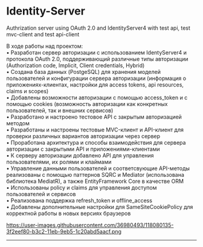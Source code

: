 # Identity-Server
Authrization server using OAuth 2.0 and IdentityServer4 with test api, test mvc-client and test api-client
    
В ходе работы над проектом:   
• Разработан сервер авторизации с использованием IdentyServer4 и протокола OAuth 2.0, поддерживающий различные типы авторизации (Authorization code, Implicit, Client credentials, Hybrid)  
• Создана база данных (PostgeSQL) для хранения моделей пользователей и конфигурации сервера авторизации (информация о приложениях-клиентах, настройки для access tokens, api resources, claims и scopes)  
• Добавлены возможности авторизации с помощью access_token и с помощью cookies (возможность авторизации как конкретных пользователей, так и внешних сервисов)  
• Разработано и настроено тестовое API с закрытым авторизацией методом   
• Разработаны и настроены тестовые MVC-клиент и API-клиент для проверки различных вариантов авторизации через сервер  
• Проработана архитектура и способы взаимодействия для сервера авторизации с закрытыми API и приложениями-клиентами   
• К серверу авторизации добавлено API для управления пользователями, их ролями и клаймами  
• Управление данными пользователей и соответсвующие API-методы реализованы с помощью паттернов SQRC и Mediator (использована библиотека MediatR), а также EntityFramework Core в качестве ORM  
• Использованы policy и claims для управления доступом пользователей и сервисов  
• Реализована поддержка refresh_token и offline_access  
• Добавлены дополнительные настройки для SameSiteCookiePolicy для корректной работы в новых версиях браузеров  
  
https://user-images.githubusercontent.com/36980493/118080135-3f2eef80-b3c2-11eb-9eb5-1c20abd5aacf.png
  
------------------------------------------------------------------------------------------   
  
